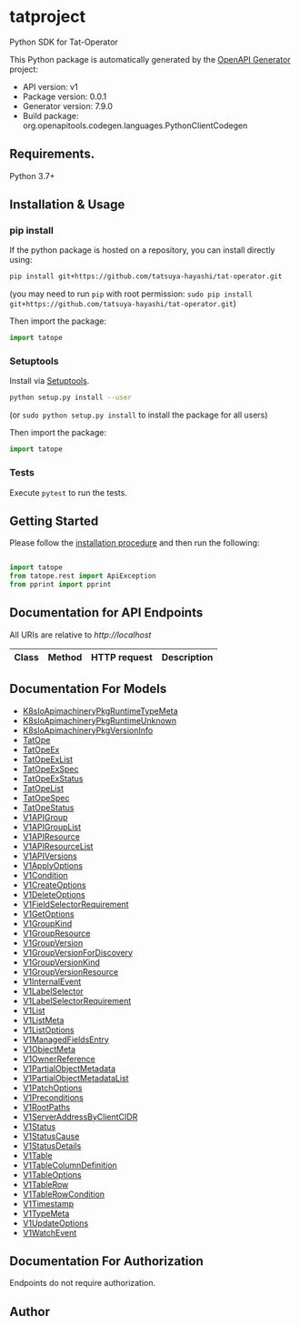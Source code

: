 # tatproject
Python SDK for Tat-Operator

This Python package is automatically generated by the [OpenAPI Generator](https://openapi-generator.tech) project:

- API version: v1
- Package version: 0.0.1
- Generator version: 7.9.0
- Build package: org.openapitools.codegen.languages.PythonClientCodegen

## Requirements.

Python 3.7+

## Installation & Usage
### pip install

If the python package is hosted on a repository, you can install directly using:

```sh
pip install git+https://github.com/tatsuya-hayashi/tat-operator.git
```
(you may need to run `pip` with root permission: `sudo pip install git+https://github.com/tatsuya-hayashi/tat-operator.git`)

Then import the package:
```python
import tatope
```

### Setuptools

Install via [Setuptools](http://pypi.python.org/pypi/setuptools).

```sh
python setup.py install --user
```
(or `sudo python setup.py install` to install the package for all users)

Then import the package:
```python
import tatope
```

### Tests

Execute `pytest` to run the tests.

## Getting Started

Please follow the [installation procedure](#installation--usage) and then run the following:

```python

import tatope
from tatope.rest import ApiException
from pprint import pprint

```

## Documentation for API Endpoints

All URIs are relative to *http://localhost*

Class | Method | HTTP request | Description
------------ | ------------- | ------------- | -------------


## Documentation For Models

 - [K8sIoApimachineryPkgRuntimeTypeMeta](docs/K8sIoApimachineryPkgRuntimeTypeMeta.md)
 - [K8sIoApimachineryPkgRuntimeUnknown](docs/K8sIoApimachineryPkgRuntimeUnknown.md)
 - [K8sIoApimachineryPkgVersionInfo](docs/K8sIoApimachineryPkgVersionInfo.md)
 - [TatOpe](docs/TatOpe.md)
 - [TatOpeEx](docs/TatOpeEx.md)
 - [TatOpeExList](docs/TatOpeExList.md)
 - [TatOpeExSpec](docs/TatOpeExSpec.md)
 - [TatOpeExStatus](docs/TatOpeExStatus.md)
 - [TatOpeList](docs/TatOpeList.md)
 - [TatOpeSpec](docs/TatOpeSpec.md)
 - [TatOpeStatus](docs/TatOpeStatus.md)
 - [V1APIGroup](docs/V1APIGroup.md)
 - [V1APIGroupList](docs/V1APIGroupList.md)
 - [V1APIResource](docs/V1APIResource.md)
 - [V1APIResourceList](docs/V1APIResourceList.md)
 - [V1APIVersions](docs/V1APIVersions.md)
 - [V1ApplyOptions](docs/V1ApplyOptions.md)
 - [V1Condition](docs/V1Condition.md)
 - [V1CreateOptions](docs/V1CreateOptions.md)
 - [V1DeleteOptions](docs/V1DeleteOptions.md)
 - [V1FieldSelectorRequirement](docs/V1FieldSelectorRequirement.md)
 - [V1GetOptions](docs/V1GetOptions.md)
 - [V1GroupKind](docs/V1GroupKind.md)
 - [V1GroupResource](docs/V1GroupResource.md)
 - [V1GroupVersion](docs/V1GroupVersion.md)
 - [V1GroupVersionForDiscovery](docs/V1GroupVersionForDiscovery.md)
 - [V1GroupVersionKind](docs/V1GroupVersionKind.md)
 - [V1GroupVersionResource](docs/V1GroupVersionResource.md)
 - [V1InternalEvent](docs/V1InternalEvent.md)
 - [V1LabelSelector](docs/V1LabelSelector.md)
 - [V1LabelSelectorRequirement](docs/V1LabelSelectorRequirement.md)
 - [V1List](docs/V1List.md)
 - [V1ListMeta](docs/V1ListMeta.md)
 - [V1ListOptions](docs/V1ListOptions.md)
 - [V1ManagedFieldsEntry](docs/V1ManagedFieldsEntry.md)
 - [V1ObjectMeta](docs/V1ObjectMeta.md)
 - [V1OwnerReference](docs/V1OwnerReference.md)
 - [V1PartialObjectMetadata](docs/V1PartialObjectMetadata.md)
 - [V1PartialObjectMetadataList](docs/V1PartialObjectMetadataList.md)
 - [V1PatchOptions](docs/V1PatchOptions.md)
 - [V1Preconditions](docs/V1Preconditions.md)
 - [V1RootPaths](docs/V1RootPaths.md)
 - [V1ServerAddressByClientCIDR](docs/V1ServerAddressByClientCIDR.md)
 - [V1Status](docs/V1Status.md)
 - [V1StatusCause](docs/V1StatusCause.md)
 - [V1StatusDetails](docs/V1StatusDetails.md)
 - [V1Table](docs/V1Table.md)
 - [V1TableColumnDefinition](docs/V1TableColumnDefinition.md)
 - [V1TableOptions](docs/V1TableOptions.md)
 - [V1TableRow](docs/V1TableRow.md)
 - [V1TableRowCondition](docs/V1TableRowCondition.md)
 - [V1Timestamp](docs/V1Timestamp.md)
 - [V1TypeMeta](docs/V1TypeMeta.md)
 - [V1UpdateOptions](docs/V1UpdateOptions.md)
 - [V1WatchEvent](docs/V1WatchEvent.md)


<a id="documentation-for-authorization"></a>
## Documentation For Authorization

Endpoints do not require authorization.


## Author



